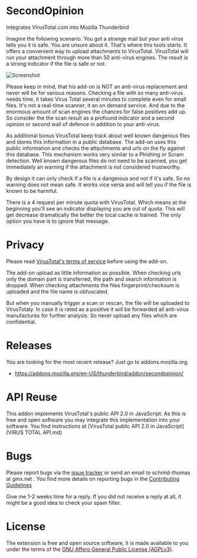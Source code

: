 # SecondOpinion

Integrates VirusTotal.com into Mozilla Thunderbird

Imagine the following scenario. You got a strange mail but your anti virus tells you it is safe. You are unsure about it.
That's where this tools starts. It offers a convenient way to upload attachments to VirusTotal. 
VirusTotal will run your attachment through more than 50 anti-virus engines. The result is a strong indicator if the file is safe or not.

![Screenshot](https://cloud.githubusercontent.com/assets/2531380/10354103/0d824c72-6d5d-11e5-9969-a90faeff44bf.png)

Please keep in mind, that his add-on is NOT an anti-virus replacement and never will be for various reasons.
Checking a file with so many anti-virus needs time, it takes Virus Total several minutes to complete even for small files.  It's not a real-time scanner, it an on demand service. And due to the enormous amount of scan engines the chances for false positives add up. So consider the the scan result as a profound indicator and a second opinion or second wall of defence in addition to your anti-virus.

As additional bonus VirusTotal keep track about well known dangerous files and stores this information in a public database. The add-on uses this public information and checks the attachments and urls on the fly against this database. This mechanism works very similar to a Phishing or Scram detection. Well known dangerous files do not need to be scanned, you get immediately an warning if the attachment is not considered trustworthy.

By design it can only check if a file is a dangerous and not if it's safe. So no warning does not mean safe. It works vice versa and will tell you if the file is known to be harmful.

There is a 4 request per minute quota with VirusTotal. Which means at the beginning you'll see an indicator displaying you are out of quota. This will get decrease dramatically the better the local cache is trained. The only option you have is to ignore that message.


# Privacy

Please read [VirusTotal's terms of service](https://www.virustotal.com/en/about/terms-of-service/) before using the add-on.

The add-on upload as little information as possible. When checking urls only the domain part is transferred, the path and search information is dropped. 
When checking attachments the files fingerprint/checksum is uploaded and the file name is obfuscated.

But when you manually trigger a scan or rescan, the file will be uploaded to VirusTotaly. In case it is rated as a positive it will be forwarded all anti-virus manufactures for further analysis. So never upload any files which are confidential.

# Releases

You are looking for the most recent release? Just go to addons.mozilla.org.
 * https://addons.mozilla.org/en-US/thunderbird/addon/secondopinion/

# API Reuse

This addon implements VirusTotal's public API 2.0 in JavaScript. As this is free and open software you may integrate this implementation into your software. You find instructions at [VirusTotal public API 2.0 in JavaScript](VIRUS TOTAL API.md)

# Bugs

Please report bugs via the [issue tracker](https://github.com/thsmi/SecondOpinion/issues) 
or send an email to schmid-thomas at gmx.net . You find more details on reporting bugs in 
the [Contributing Guidelines](https://github.com/thsmi/SecondOpinion/blob/master/CONTRIBUTING.md)

Give me 1-2 weeks time for a reply. If you did not receive a reply at all, it might be a good idea to check your spam filter. 

# License

The extension is free and open source software, it is made available to you 
under the terms of the [GNU Affero General Public License (AGPLv3)](http://www.fsf.org/licensing/licenses/agpl-3.0.html).
